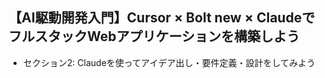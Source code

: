 ## 【AI駆動開発入門】Cursor × Bolt new × ClaudeでフルスタックWebアプリケーションを構築しよう
- セクション2: Claudeを使ってアイデア出し・要件定義・設計をしてみよう